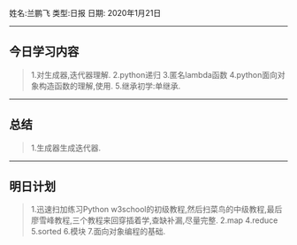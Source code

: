 姓名:兰鹏飞 
类型:日报 
日期: 2020年1月21日

***
## 今日学习内容 ##
>1.对生成器,迭代器理解.
>2.python递归
>3.匿名lambda函数
>4.python面向对象构造函数的理解,使用.
>5.继承初学:单继承.
***
## 总结 ##
>1.生成器生成迭代器.
***
## 明日计划 ##
>1.迅速扫加练习Python w3school的初级教程,然后扫菜鸟的中级教程,最后廖雪峰教程,三个教程来回穿插着学,查缺补漏,尽量完整.
>2.map
>4.reduce
>5.sorted
>6.模块
>7.面向对象编程的基础.
